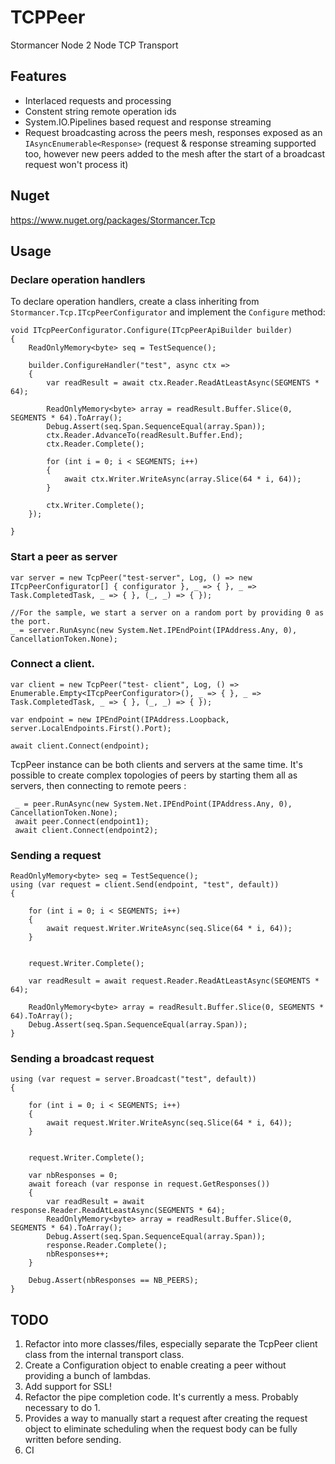 # TCPPeer
Stormancer Node 2 Node TCP Transport

## Features
- Interlaced requests and processing
- Constent string remote operation ids
- System.IO.Pipelines based request and response streaming
- Request broadcasting across the peers mesh, responses exposed as an `IAsyncEnumerable<Response>` (request & response streaming supported too, however new peers added to the mesh after the start of a broadcast request won't process it)

## Nuget

https://www.nuget.org/packages/Stormancer.Tcp

## Usage

### Declare operation handlers

To declare operation handlers, create a class inheriting from `Stormancer.Tcp.ITcpPeerConfigurator` and implement the `Configure` method: 


    void ITcpPeerConfigurator.Configure(ITcpPeerApiBuilder builder)
    {
        ReadOnlyMemory<byte> seq = TestSequence();

        builder.ConfigureHandler("test", async ctx =>
        {
            var readResult = await ctx.Reader.ReadAtLeastAsync(SEGMENTS * 64);

            ReadOnlyMemory<byte> array = readResult.Buffer.Slice(0, SEGMENTS * 64).ToArray();
            Debug.Assert(seq.Span.SequenceEqual(array.Span));
            ctx.Reader.AdvanceTo(readResult.Buffer.End);
            ctx.Reader.Complete();

            for (int i = 0; i < SEGMENTS; i++)
            {
                await ctx.Writer.WriteAsync(array.Slice(64 * i, 64));
            }

            ctx.Writer.Complete();
        });

    }


### Start a peer as server

    var server = new TcpPeer("test-server", Log, () => new ITcpPeerConfigurator[] { configurator }, _ => { }, _ => Task.CompletedTask, _ => { }, (_, _) => { });

    //For the sample, we start a server on a random port by providing 0 as the port.
    _ = server.RunAsync(new System.Net.IPEndPoint(IPAddress.Any, 0), CancellationToken.None);

### Connect a client.

    var client = new TcpPeer("test- client", Log, () => Enumerable.Empty<ITcpPeerConfigurator>(), _ => { }, _ => Task.CompletedTask, _ => { }, (_, _) => { });

    var endpoint = new IPEndPoint(IPAddress.Loopback, server.LocalEndpoints.First().Port);

    await client.Connect(endpoint);

TcpPeer instance can be both clients and servers at the same time. It's possible to create complex topologies of peers by starting them all as servers, then connecting to remote peers :

     _ = peer.RunAsync(new System.Net.IPEndPoint(IPAddress.Any, 0), CancellationToken.None);
     await peer.Connect(endpoint1);
     await client.Connect(endpoint2);

### Sending a request

    ReadOnlyMemory<byte> seq = TestSequence();
    using (var request = client.Send(endpoint, "test", default))
    {

        for (int i = 0; i < SEGMENTS; i++)
        {
            await request.Writer.WriteAsync(seq.Slice(64 * i, 64));
        }


        request.Writer.Complete();

        var readResult = await request.Reader.ReadAtLeastAsync(SEGMENTS * 64);

        ReadOnlyMemory<byte> array = readResult.Buffer.Slice(0, SEGMENTS * 64).ToArray();
        Debug.Assert(seq.Span.SequenceEqual(array.Span));
    }

### Sending a broadcast request

    using (var request = server.Broadcast("test", default))
    {

        for (int i = 0; i < SEGMENTS; i++)
        {
            await request.Writer.WriteAsync(seq.Slice(64 * i, 64));
        }


        request.Writer.Complete();

        var nbResponses = 0;
        await foreach (var response in request.GetResponses())
        {
            var readResult = await response.Reader.ReadAtLeastAsync(SEGMENTS * 64);
            ReadOnlyMemory<byte> array = readResult.Buffer.Slice(0, SEGMENTS * 64).ToArray();
            Debug.Assert(seq.Span.SequenceEqual(array.Span));
            response.Reader.Complete();
            nbResponses++;
        }

        Debug.Assert(nbResponses == NB_PEERS);
    }

## TODO
1. Refactor into more classes/files, especially separate the TcpPeer client class from the internal transport class.
2. Create a Configuration object to enable creating a peer without providing a bunch of lambdas.
3. Add support for SSL!
4. Refactor the pipe completion code. It's currently a mess. Probably necessary to do 1.
5. Provides a way to manually start a request after creating the request object to eliminate scheduling when the request body can be fully written before sending.
6. CI
